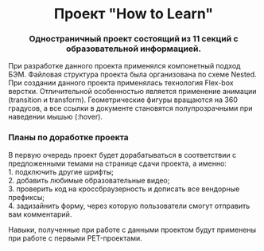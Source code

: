 <h1 align="center">Проект "How to Learn"</h1>
<h3 align="center">Одностраничный проект состоящий из 11 секций с образовательной информацией.</h3>
<p>При разработке данного проекта применялся компонетный подход БЭМ. Файловая структура проекта была организована по схеме Nested.
При создании данного проекта применялась технология Flex-box верстки. Отличительной особенностью является применение анимации (transition и transform). Геометрические фигуры вращаются на 360 градусов, а все ссылки в документе становятся полупрозрачными при наведении мышью (:hover).</p>
<h3>Планы по доработке проекта</h3>
<p>В первую очередь проект будет дорабатываться в соответствии с предложенными темами на странице сдачи проекта, а именно:
<br>1. подключить другие шрифты;
<br>2. добавить любимые образовательные видео;
<br>3. проверить код на кроссбраузерность и дописать все вендорные префиксы;
<br>4. задизайнить форму, через которую пользователи смогут отправить вам комментарий.
</p>
<p>Навыки, полученные при работе с данными проектом будут применены при работе с первыми PET-проектами.</p>
